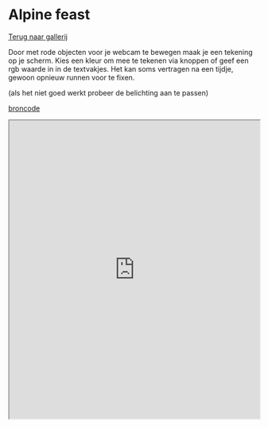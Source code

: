 # Alpine feast

[Terug naar gallerij](https://arneduyver.github.io/creative-coding/gallery)

Door met rode objecten voor je webcam te bewegen maak je een tekening op je scherm.
Kies een kleur om mee te tekenen via knoppen of geef een rgb waarde in in de textvakjes.
Het kan soms vertragen na een tijdje, gewoon opnieuw runnen voor te fixen.

(als het niet goed werkt probeer de belichting aan te passen)

[broncode](https://editor.p5js.org/Kenneth_Verhoeven/sketches/pzikI2Btd)

<iframe width="100%" height=600 src="https://editor.p5js.org/Kenneth_Verhoeven/full/pzikI2Btd"></iframe>